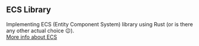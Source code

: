 ## ECS Library
Implementing ECS (Entity Component System) library using Rust (or is there any other actual choice :wink:).  
[More info about ECS](https://en.wikipedia.org/wiki/Entity_component_system)
